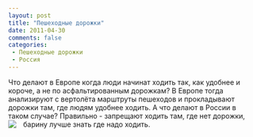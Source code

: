 ```yaml
---
layout: post
title: "Пешеходные дорожки"
date: 2011-04-30
comments: false
categories:
 - Пешеходные дорожки
 - Россия
---
```



Что делают в Европе когда люди начинат ходить так, как удобнее и короче,  а не по асфальтированным дорожкам? В Европе тогда анализируют с  вертолёта марштруты пешеходов и прокладывают дорожки там, где людям  удобнее ходить.
А что делают в России в таком случае? Правильно - запрещают ходить там, где нет дорожки, барину лучше знать где надо ходить.
<a href="http://3.bp.blogspot.com/-7MoGBwwZxIw/ThgUQF2BiPI/AAAAAAAAC80/tSPnMbmrFk4/s1600/s640x480.jpg" imageanchor="1" style="clear: left; float: left; margin-bottom: 1em; margin-right: 1em;"><img border="0" src="http://3.bp.blogspot.com/-7MoGBwwZxIw/ThgUQF2BiPI/AAAAAAAAC80/tSPnMbmrFk4/s1600/s640x480.jpg" /></a>
